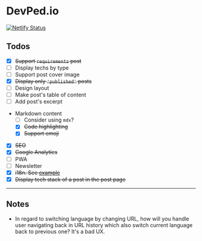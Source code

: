 # DevPed.io

[![Netlify Status](https://api.netlify.com/api/v1/badges/2ea89da2-fada-464a-955f-9c6e351749c7/deploy-status)](https://app.netlify.com/sites/pensive-williams-eacc81/deploys)

## Todos

- [x] ~~Support `requirements` post~~
- [ ] Display techs by type
- [ ] Support post cover image
- [x] ~~Display only `'published'` posts~~
- [ ] Design layout
- [ ] Make post's table of content
- [ ] Add post's excerpt
- Markdown content
  - [ ] Consider using `mdx`?
  - [x] ~~Code highlighting~~
  - [x] ~~Support emoji~~
- [x] ~~SEO~~
- [x] ~~Google Analytics~~
- [ ] PWA
- [ ] Newsletter
- [x] ~~i18n. See [example](https://github.com/gatsbyjs/gatsby/tree/master/examples/using-i18n)~~
- [x] ~~Display tech stack of a post in the post page~~

---

## Notes

- In regard to switching language by changing URL, how will you handle user navigating back in URL history which also switch current language back to previous one? It's a bad UX.